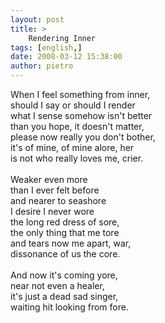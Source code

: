 ```yaml
---
layout: post
title: >
    Rendering Inner
tags: [english,]
date: 2008-03-12 15:38:00
author: pietro
---
```

When I feel something from inner,<br/>should I say or should I render<br/>what I sense somehow isn't better<br/>than you hope, it doesn't matter,<br/>please now really you don't bother,<br/>it's of mine, of mine alore, her<br/>is not who really loves me, crier.<br/><br/>Weaker even more<br/>than I ever felt before<br/>and nearer to seashore<br/>I desire I never wore<br/>the long red dress of sore,<br/>the only thing that me tore<br/>and tears now me apart, war,<br/>dissonance of us the core.<br/><br/>And now it's coming yore,<br/>near not even a healer,<br/>it's just a dead sad singer,<br/>waiting hit looking from fore.
